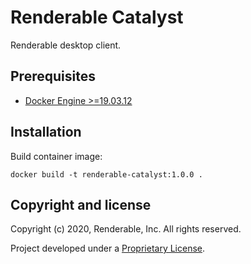 # Renderable Catalyst

Renderable desktop client.

## Prerequisites

* [Docker Engine >=19.03.12](https://docs.docker.com/engine)

## Installation

Build container image:

```
docker build -t renderable-catalyst:1.0.0 .
```

## Copyright and license

Copyright (c) 2020, Renderable, Inc. All rights reserved.

Project developed under a [Proprietary License](LICENSE.md).

